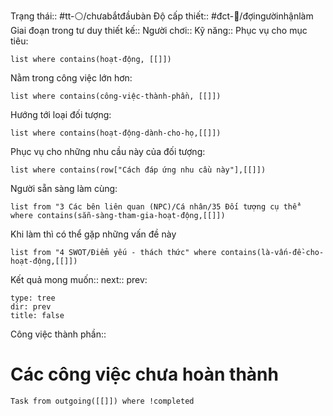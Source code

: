 Trạng thái:: #tt-⚪/chưabắtđầubàn
Độ cấp thiết:: #đct-🍃/đợingườinhậnlàm 
Giai đoạn trong tư duy thiết kế:: 
Người chơi::
Kỹ năng::
Phục vụ cho mục tiêu:
```dataview
list where contains(hoạt-động, [[]])
```
Nằm trong công việc lớn hơn:
```dataview
list where contains(công-việc-thành-phần, [[]])
```
Hướng tới loại đối tượng:
```dataview
list where contains(hoạt-động-dành-cho-họ,[[]])
```
Phục vụ cho những nhu cầu này của đối tượng:
```dataview
list where contains(row["Cách đáp ứng nhu cầu này"],[[]])
```
Người sẵn sàng làm cùng:
```dataview
list from "3 Các bên liên quan (NPC)/Cá nhân/35 Đối tượng cụ thể" where contains(sẵn-sàng-tham-gia-hoạt-động,[[]])
```
Khi làm thì có thể gặp những vấn đề này
```dataview
list from "4 SWOT/Điểm yếu - thách thức" where contains(là-vấn-đề-cho-hoạt-động,[[]])
```

Kết quả mong muốn:: 
next:: 
prev:
```breadcrumbs
type: tree
dir: prev
title: false
```

Công việc thành phần::
# Các công việc chưa hoàn thành
```dataview
Task from outgoing([[]]) where !completed
```


